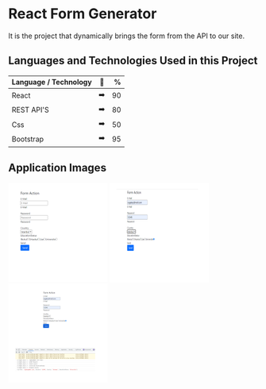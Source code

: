 # React Form Generator

It is the project that dynamically brings the form from the API to our site.

## Languages and Technologies Used in this Project

| Language / Technology  | :mag_right:  | % |
| :------------ |:---------------:| -----:|
| React      | :arrow_right: | 90 |
| REST API'S      | :arrow_right:       |   80 |
| Css | :arrow_right:        |    50 |
| Bootstrap | :arrow_right:        |    95 |

## Application Images

<p>
<a href="https://github.com/CagatayGumus/React-Form-Generator/blob/main/images/form.png" target="_blank">
<img src="https://github.com/CagatayGumus/React-Form-Generator/blob/main/images/form.png" width="200" style="max-width:100%;"></a>
  
<a href="https://github.com/CagatayGumus/React-Form-Generator/blob/main/images/form2.png" target="_blank">
<img src="https://github.com/CagatayGumus/React-Form-Generator/blob/main/images/form2.png" width="200" style="max-width:100%;"></a>
  
<a href="https://github.com/CagatayGumus/React-Form-Generator/blob/main/images/form3.png" target="_blank">
<img src="https://github.com/CagatayGumus/React-Form-Generator/blob/main/images/form3.png" width="200" style="max-width:100%;"></a>
</p>
